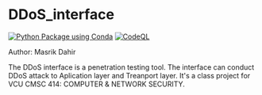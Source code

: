 # DDoS_interface

[![Python Package using Conda](https://github.com/Masrik-Dahir/DDoS_interface/actions/workflows/python-package-conda.yml/badge.svg)](https://github.com/Masrik-Dahir/DDoS_interface/actions/workflows/python-package-conda.yml)
[![CodeQL](https://github.com/Masrik-Dahir/DDoS_interface/actions/workflows/codeql-analysis.yml/badge.svg)](https://github.com/Masrik-Dahir/DDoS_interface/actions/workflows/codeql-analysis.yml)

Author: Masrik Dahir

The DDoS interface is a penetration testing tool. The interface can conduct DDoS attack to Aplication layer and Treanport layer. It's a class project for VCU CMSC 414: COMPUTER & NETWORK SECURITY. 
